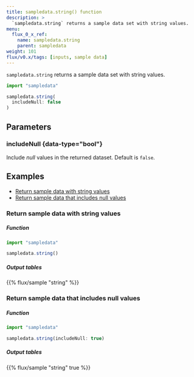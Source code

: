 ```yaml
---
title: sampledata.string() function
description: >
  `sampledata.string` returns a sample data set with string values.
menu:
  flux_0_x_ref:
    name: sampledata.string
    parent: sampledata
weight: 101
flux/v0.x/tags: [inputs, sample data]
---
```


`sampledata.string` returns a sample data set with string values.

```js
import "sampledata"

sampledata.string(
  includeNull: false
)
```

## Parameters

### includeNull {data-type="bool"}
Include _null_ values in the returned dataset.
Default is `false`.

## Examples

- [Return sample data with string values](#return-sample-data-with-string-values)
- [Return sample data that includes null values](#return-sample-data-that-includes-null-values)

### Return sample data with string values

##### Function
```js
import "sampledata"

sampledata.string()
```
##### Output tables
{{% flux/sample "string" %}}

### Return sample data that includes null values

##### Function
```js
import "sampledata"

sampledata.string(includeNull: true)
```
##### Output tables
{{% flux/sample "string" true %}}